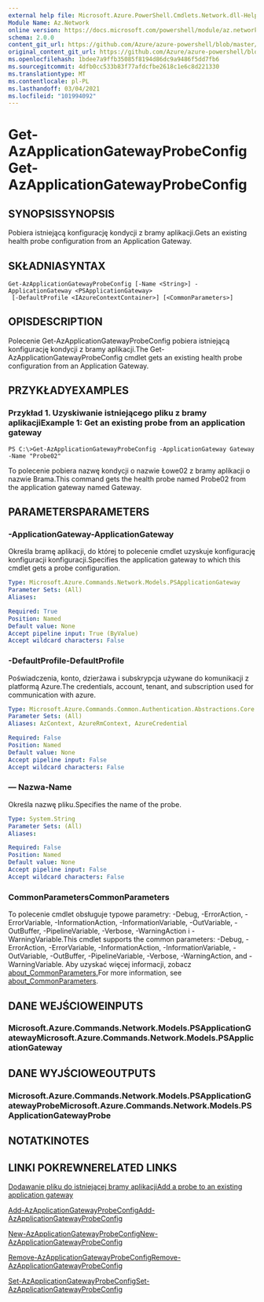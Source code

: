 ```yaml
---
external help file: Microsoft.Azure.PowerShell.Cmdlets.Network.dll-Help.xml
Module Name: Az.Network
online version: https://docs.microsoft.com/powershell/module/az.network/get-azapplicationgatewayprobeconfig
schema: 2.0.0
content_git_url: https://github.com/Azure/azure-powershell/blob/master/src/Network/Network/help/Get-AzApplicationGatewayProbeConfig.md
original_content_git_url: https://github.com/Azure/azure-powershell/blob/master/src/Network/Network/help/Get-AzApplicationGatewayProbeConfig.md
ms.openlocfilehash: 1bdee7a9ffb35085f8194d86dc9a9486f5dd7fb6
ms.sourcegitcommit: 4dfb0cc533b83f77afdcfbe2618c1e6c8d221330
ms.translationtype: MT
ms.contentlocale: pl-PL
ms.lasthandoff: 03/04/2021
ms.locfileid: "101994092"
---
```

# <span data-ttu-id="1020f-101">Get-AzApplicationGatewayProbeConfig</span><span class="sxs-lookup"><span data-stu-id="1020f-101">Get-AzApplicationGatewayProbeConfig</span></span>

## <span data-ttu-id="1020f-102">SYNOPSIS</span><span class="sxs-lookup"><span data-stu-id="1020f-102">SYNOPSIS</span></span>
<span data-ttu-id="1020f-103">Pobiera istniejącą konfigurację kondycji z bramy aplikacji.</span><span class="sxs-lookup"><span data-stu-id="1020f-103">Gets an existing health probe configuration from an Application Gateway.</span></span>

## <span data-ttu-id="1020f-104">SKŁADNIA</span><span class="sxs-lookup"><span data-stu-id="1020f-104">SYNTAX</span></span>

```
Get-AzApplicationGatewayProbeConfig [-Name <String>] -ApplicationGateway <PSApplicationGateway>
 [-DefaultProfile <IAzureContextContainer>] [<CommonParameters>]
```

## <span data-ttu-id="1020f-105">OPIS</span><span class="sxs-lookup"><span data-stu-id="1020f-105">DESCRIPTION</span></span>
<span data-ttu-id="1020f-106">Polecenie Get-AzApplicationGatewayProbeConfig pobiera istniejącą konfigurację kondycji z bramy aplikacji.</span><span class="sxs-lookup"><span data-stu-id="1020f-106">The Get-AzApplicationGatewayProbeConfig cmdlet gets an existing health probe configuration from an Application Gateway.</span></span>

## <span data-ttu-id="1020f-107">PRZYKŁADY</span><span class="sxs-lookup"><span data-stu-id="1020f-107">EXAMPLES</span></span>

### <span data-ttu-id="1020f-108">Przykład 1. Uzyskiwanie istniejącego pliku z bramy aplikacji</span><span class="sxs-lookup"><span data-stu-id="1020f-108">Example 1: Get an existing probe from an application gateway</span></span>
```
PS C:\>Get-AzApplicationGatewayProbeConfig -ApplicationGateway Gateway -Name "Probe02"
```

<span data-ttu-id="1020f-109">To polecenie pobiera nazwę kondycji o nazwie Łowe02 z bramy aplikacji o nazwie Brama.</span><span class="sxs-lookup"><span data-stu-id="1020f-109">This command gets the health probe named Probe02 from the application gateway named Gateway.</span></span>

## <span data-ttu-id="1020f-110">PARAMETERS</span><span class="sxs-lookup"><span data-stu-id="1020f-110">PARAMETERS</span></span>

### <span data-ttu-id="1020f-111">-ApplicationGateway</span><span class="sxs-lookup"><span data-stu-id="1020f-111">-ApplicationGateway</span></span>
<span data-ttu-id="1020f-112">Określa bramę aplikacji, do której to polecenie cmdlet uzyskuje konfigurację konfiguracji konfiguracji.</span><span class="sxs-lookup"><span data-stu-id="1020f-112">Specifies the application gateway to which this cmdlet gets a probe configuration.</span></span>

```yaml
Type: Microsoft.Azure.Commands.Network.Models.PSApplicationGateway
Parameter Sets: (All)
Aliases:

Required: True
Position: Named
Default value: None
Accept pipeline input: True (ByValue)
Accept wildcard characters: False
```

### <span data-ttu-id="1020f-113">-DefaultProfile</span><span class="sxs-lookup"><span data-stu-id="1020f-113">-DefaultProfile</span></span>
<span data-ttu-id="1020f-114">Poświadczenia, konto, dzierżawa i subskrypcja używane do komunikacji z platformą Azure.</span><span class="sxs-lookup"><span data-stu-id="1020f-114">The credentials, account, tenant, and subscription used for communication with azure.</span></span>

```yaml
Type: Microsoft.Azure.Commands.Common.Authentication.Abstractions.Core.IAzureContextContainer
Parameter Sets: (All)
Aliases: AzContext, AzureRmContext, AzureCredential

Required: False
Position: Named
Default value: None
Accept pipeline input: False
Accept wildcard characters: False
```

### <span data-ttu-id="1020f-115">— Nazwa</span><span class="sxs-lookup"><span data-stu-id="1020f-115">-Name</span></span>
<span data-ttu-id="1020f-116">Określa nazwę pliku.</span><span class="sxs-lookup"><span data-stu-id="1020f-116">Specifies the name of the probe.</span></span>

```yaml
Type: System.String
Parameter Sets: (All)
Aliases:

Required: False
Position: Named
Default value: None
Accept pipeline input: False
Accept wildcard characters: False
```

### <span data-ttu-id="1020f-117">CommonParameters</span><span class="sxs-lookup"><span data-stu-id="1020f-117">CommonParameters</span></span>
<span data-ttu-id="1020f-118">To polecenie cmdlet obsługuje typowe parametry: -Debug, -ErrorAction, -ErrorVariable, -InformationAction, -InformationVariable, -OutVariable, -OutBuffer, -PipelineVariable, -Verbose, -WarningAction i -WarningVariable.</span><span class="sxs-lookup"><span data-stu-id="1020f-118">This cmdlet supports the common parameters: -Debug, -ErrorAction, -ErrorVariable, -InformationAction, -InformationVariable, -OutVariable, -OutBuffer, -PipelineVariable, -Verbose, -WarningAction, and -WarningVariable.</span></span> <span data-ttu-id="1020f-119">Aby uzyskać więcej informacji, zobacz [about_CommonParameters.](http://go.microsoft.com/fwlink/?LinkID=113216)</span><span class="sxs-lookup"><span data-stu-id="1020f-119">For more information, see [about_CommonParameters](http://go.microsoft.com/fwlink/?LinkID=113216).</span></span>

## <span data-ttu-id="1020f-120">DANE WEJŚCIOWE</span><span class="sxs-lookup"><span data-stu-id="1020f-120">INPUTS</span></span>

### <span data-ttu-id="1020f-121">Microsoft.Azure.Commands.Network.Models.PSApplicationGateway</span><span class="sxs-lookup"><span data-stu-id="1020f-121">Microsoft.Azure.Commands.Network.Models.PSApplicationGateway</span></span>

## <span data-ttu-id="1020f-122">DANE WYJŚCIOWE</span><span class="sxs-lookup"><span data-stu-id="1020f-122">OUTPUTS</span></span>

### <span data-ttu-id="1020f-123">Microsoft.Azure.Commands.Network.Models.PSApplicationGatewayProbe</span><span class="sxs-lookup"><span data-stu-id="1020f-123">Microsoft.Azure.Commands.Network.Models.PSApplicationGatewayProbe</span></span>

## <span data-ttu-id="1020f-124">NOTATKI</span><span class="sxs-lookup"><span data-stu-id="1020f-124">NOTES</span></span>

## <span data-ttu-id="1020f-125">LINKI POKREWNE</span><span class="sxs-lookup"><span data-stu-id="1020f-125">RELATED LINKS</span></span>

[<span data-ttu-id="1020f-126">Dodawanie pliku do istniejącej bramy aplikacji</span><span class="sxs-lookup"><span data-stu-id="1020f-126">Add a probe to an existing application gateway</span></span>](https://azure.microsoft.com/en-us/documentation/articles/application-gateway-create-probe-ps/#add-a-probe-to-an-existing-application-gateway)

[<span data-ttu-id="1020f-127">Add-AzApplicationGatewayProbeConfig</span><span class="sxs-lookup"><span data-stu-id="1020f-127">Add-AzApplicationGatewayProbeConfig</span></span>](./Add-AzApplicationGatewayProbeConfig.md)

[<span data-ttu-id="1020f-128">New-AzApplicationGatewayProbeConfig</span><span class="sxs-lookup"><span data-stu-id="1020f-128">New-AzApplicationGatewayProbeConfig</span></span>](./New-AzApplicationGatewayProbeConfig.md)

[<span data-ttu-id="1020f-129">Remove-AzApplicationGatewayProbeConfig</span><span class="sxs-lookup"><span data-stu-id="1020f-129">Remove-AzApplicationGatewayProbeConfig</span></span>](./Remove-AzApplicationGatewayProbeConfig.md)

[<span data-ttu-id="1020f-130">Set-AzApplicationGatewayProbeConfig</span><span class="sxs-lookup"><span data-stu-id="1020f-130">Set-AzApplicationGatewayProbeConfig</span></span>](./Set-AzApplicationGatewayProbeConfig.md)

